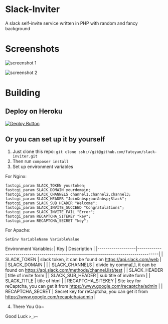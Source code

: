 # Slack-Inviter
A slack self-invite service written in PHP with random and fancy background

# Screenshots
![screenshot 1](https://raw.github.com/fateyan/Slack-Inviter/master/screenshot1.jpg)

![screenshot 2](https://raw.github.com/fateyan/Slack-Inviter/master/screenshot2.jpg)

# Building
## Deploy on Heroku
[![Deploy Button](https://www.herokucdn.com/deploy/button.png)](https://www.heroku.com/deploy/?template=https://github.com/fateyan/slack-inviter)
## Or you can set up it by yourself
1. Just clone this repo: `git clone ssh://git@github.com/fateyan/slack-inviter.git`  
2. Then run `composer install`
3. Set up environment variables  

For Nginx:
```nginx
fastcgi_param SLACK_TOKEN yourtoken;  
fastcgi_param SLACK_DOMAIN yourdomain;  
fastcgi_param SLACK_CHANNELS channel1,channel2,channel3;  
fastcgi_param SLACK_HEADER "Join&nbsp;our&nbsp;Slack";  
fastcgi_param SLACK_SUB_HEADER "Welcome";
fastcgi_param SLACK_INVITE_SUCCEED "Congratulations";
fastcgi_param SLACK_INVITE_FAIL "Error";
fastcgi_param RECAPTCHA_SITEKEY "key";
fastcgi_param RECAPTCHA_SECRET "key";
```
For Apache:
```
SetEnv VariableName VariableValue
```

Environment Variables:
| Key               | Description                                                                            |
|-------------------|----------------------------------------------------------------------------------------|
| SLACK_TOKEN       | slack token, it can be found on https://api.slack.com/web                              |
| SLACK_DOMAIN      |                                                                                        |
| SLACK_CHANNELS    | divide by comma[,], it can be found on https://api.slack.com/methods/channel.list/test |
| SLACK_HEADER      | title of invite form                                                                   |
| SLACK_SUB_HEADER  | sub title of invite form                                                               |
| SLACK_TITLE       | title of html                                                                          |
| RECAPTCHA_SITEKEY | Site key for reCaptcha, you can get it from https://www.google.com/recaptcha/admin     |
| RECAPTCHA_SECRET  | Secret key for reCaptcha, you can get it from https://www.google.com/recaptcha/admin   |

4. There You Go~
  
Good Luck `>_>~`
